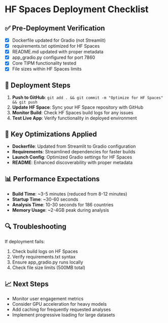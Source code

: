 # HF Spaces Deployment Checklist

## ✅ Pre-Deployment Verification

- [x] Dockerfile updated for Gradio (not Streamlit)
- [x] requirements.txt optimized for HF Spaces
- [x] README.md updated with proper metadata
- [x] app_gradio.py configured for port 7860
- [x] Core TIPM functionality tested
- [x] File sizes within HF Spaces limits

## 🚀 Deployment Steps

1. **Push to GitHub**: `git add . && git commit -m "Optimize for HF Spaces" && git push`
2. **Update HF Space**: Sync your HF Space repository with GitHub
3. **Monitor Build**: Check HF Spaces build logs for any issues
4. **Test Live App**: Verify functionality in deployed environment

## 🔧 Key Optimizations Applied

- **Dockerfile**: Updated from Streamlit to Gradio configuration
- **Requirements**: Streamlined dependencies for faster builds
- **Launch Config**: Optimized Gradio settings for HF Spaces
- **README**: Enhanced discoverability with proper metadata

## 📊 Performance Expectations

- **Build Time**: ~3-5 minutes (reduced from 8-12 minutes)
- **Startup Time**: ~30-60 seconds 
- **Analysis Time**: 10-30 seconds for 186 countries
- **Memory Usage**: ~2-4GB peak during analysis

## 🔍 Troubleshooting

If deployment fails:
1. Check build logs on HF Spaces
2. Verify requirements.txt syntax
3. Ensure app_gradio.py runs locally
4. Check file size limits (500MB total)

## 📈 Next Steps

- Monitor user engagement metrics
- Consider GPU acceleration for heavy models
- Add caching for frequently requested analyses
- Implement progressive loading for large datasets
